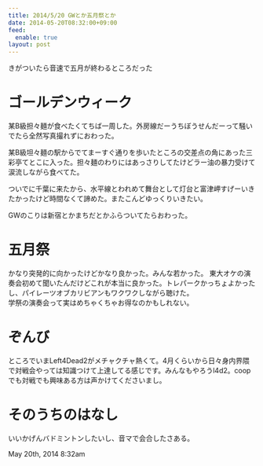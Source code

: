 ```yaml
---
title: 2014/5/20 GWとか五月祭とか
date: 2014-05-20T08:32:00+09:00
feed:
  enable: true
layout: post
---
```

<p>きがついたら音速で五月が終わるところだった</p>    <h1>ゴールデンウィーク</h1>    <p>      某B級担々麺が食べたくてちば一周した。外房線だーうちぼうせんだーって騒いでたら全然写真撮れずにおわった。    </p>    <p>      某B級坦々麺の駅からでてまーすぐ通りを歩いたところの交差点の角にあった三彩亭てとこに入った。担々麺のわりにはあっさりしてたけどラー油の暴力受けて涙流しながら食べてた。    </p>    <p>      ついでに千葉に来たから、水平線とわれめて舞台として灯台と富津岬すげーいきたかったけど時間なくて諦めた。またこんどゆっくりいきたい。    </p>    <p>GWのこりは新宿とかまちだとかふらついてたらおわった。</p>    <h1>五月祭</h1>    <p>      かなり突発的に向かったけどかなり良かった。みんな若かった。      東大オケの演奏会初めて聞いたんだけどこれが本当に良かった。トレパークかっちょよかったし、パイレーツオブカリビアンもワクワクしながら聴けた。<br>      学祭の演奏会って実はめちゃくちゃお得なのかもしれない。    </p>    <h1>ぞんび</h1>    <p>      ところでいまLeft4Dead2がメチャクチャ熱くて。4月くらいから日々身内界隈で対戦会やっては知識つけて上達してる感じです。みんなもやろうl4d2。coopでも対戦でも興味ある方は声かけてくださいまし。    </p>    <h1>そのうちのはなし</h1>    <p>いいかげんバドミントンしたいし、音マで会合したさある。</p>    <div id="footer">      <span id="timestamp"> May 20th, 2014 8:32am </span>    </div>
